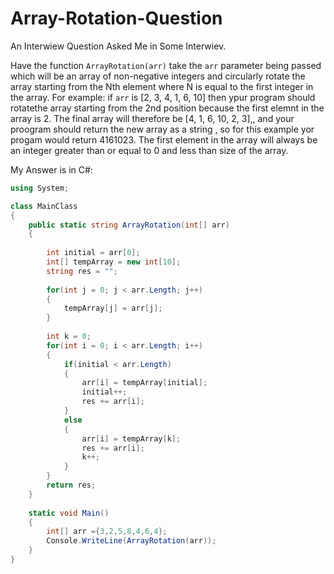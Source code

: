 # Array-Rotation-Question
An Interwiew Question Asked Me in Some Interwiev.

Have the function ```ArrayRotation(arr)``` take the ```arr``` parameter being passed which will be an array of non-negative integers and circularly rotate the array starting from the Nth element where N is equal to the first integer in the array. For example: if ```arr``` is [2, 3, 4, 1, 6, 10] then ypur program should rotatethe array starting from the 2nd position because the first elemnt in the array is 2. The final array will therefore be [4, 1, 6, 10, 2, 3],, and your proogram should return the new array as a string , so for this example yor progam would return 4161023. The first element in the array will always be an integer greater than or equal to 0 and less than size of the array.

My Answer is in C#:

```C#
using System;

class MainClass
{
    public static string ArrayRotation(int[] arr)
    {
        
        int initial = arr[0];
        int[] tempArray = new int[10];
        string res = "";
        
        for(int j = 0; j < arr.Length; j++)
        {
            tempArray[j] = arr[j];
        }
        
        int k = 0;
        for(int i = 0; i < arr.Length; i++)
        {
            if(initial < arr.Length)
            {
                arr[i] = tempArray[initial];
                initial++;
                res += arr[i];
            }
            else
            {
                arr[i] = tempArray[k];
                res += arr[i];
                k++;
            }
        }
        return res;
    }
    
    static void Main()
    {
        int[] arr ={3,2,5,8,4,6,4};
        Console.WriteLine(ArrayRotation(arr));
    }
}

```
